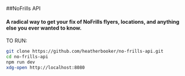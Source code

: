 ##NoFrills API
#### A radical way to get your fix of NoFrills flyers, locations, and anything else you ever wanted to know.

TO RUN:

```bash
git clone https://github.com/heatherbooker/no-frills-api.git
cd no-frills-api
npm run dev
xdg-open http://localhost:8080
```
